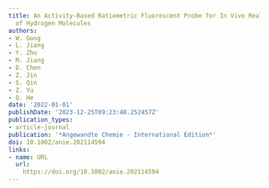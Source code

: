 ```yaml
---
title: An Activity-Based Ratiometric Fluorescent Probe for In Vivo Real-Time Imaging
  of Hydrogen Molecules
authors:
- W. Gong
- L. Jiang
- Y. Zhu
- M. Jiang
- D. Chen
- Z. Jin
- S. Qin
- Z. Yu
- Q. He
date: '2022-01-01'
publishDate: '2023-12-25T09:23:48.252457Z'
publication_types:
- article-journal
publication: '*Angewandte Chemie - International Edition*'
doi: 10.1002/anie.202114594
links:
- name: URL
  url: 
    https://doi.org/10.1002/anie.202114594
---
```

